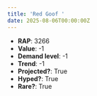 ```yaml
---
title: 'Red Goof '
date: 2025-08-06T00:00:00Z
---
```

- **RAP**: 3266
- **Value**: -1
- **Demand level**: -1
- **Trend**: -1
- **Projected?**: True
- **Hyped?**: True
- **Rare?**: True

